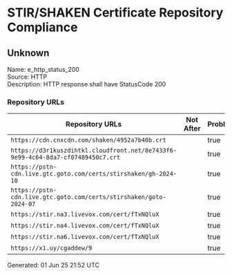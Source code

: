 # STIR/SHAKEN Certificate Repository Compliance

## Unknown

Name: e_http_status_200\
Source: HTTP\
Description: HTTP response shall have StatusCode 200
### Repository URLs

| Repository URLs | Not After |  Problems | Link |
|-----------------|-----------|-----------|------|
| `https://cdn.cnxcdn.com/shaken/4952a7b40b.crt` |  | true | [view](../../REPOS/f54b574058df1030c46668856a9309be503bbd9e/README.md) |
| `https://d3r1kuszdihtkl.cloudfront.net/8e7433f6-9e99-4c64-8da7-cf07489450c7.crt` |  | true | [view](../../REPOS/21ce85c01aec3a3324a6c92e18d0ab505d83ec60/README.md) |
| `https://pstn-cdn.live.gtc.goto.com/certs/stirshaken/gh-2024-10` |  | true | [view](../../REPOS/a5dd10255d8b6ec22eea611f5c7c8d0d7dae7ede/README.md) |
| `https://pstn-cdn.live.gtc.goto.com/certs/stirshaken/goto-2024-07` |  | true | [view](../../REPOS/48ed6b6295a636b196f2d639a07ecb2f40c95d06/README.md) |
| `https://stir.na3.livevox.com/cert/fTxNQluX` |  | true | [view](../../REPOS/2e4978461138f2bb75b062d750735db91f0c8a38/README.md) |
| `https://stir.na4.livevox.com/cert/fTxNQluX` |  | true | [view](../../REPOS/b6834c27fc21978fb6f5607d4b6476f6b6664304/README.md) |
| `https://stir.na6.livevox.com/cert/fTxNQluX` |  | true | [view](../../REPOS/1fe55c27f64bd546abb5296867d217ed5c09f3c3/README.md) |
| `https://x1.uy/cgaddew/9` |  | true | [view](../../REPOS/84b1d25500a5f0a72e3b3566963d7c6bb8263ef9/README.md) |


Generated: 01 Jun 25 21:52 UTC